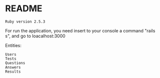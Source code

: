 # README

    Ruby version 2.5.3

For run the application, you need insert to your console a command "rails s", and go to loacalhost:3000

Entities:

    Users
    Tests
    Questions
    Answers
    Results
